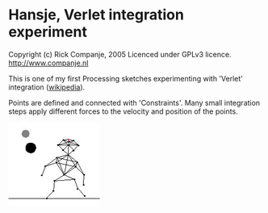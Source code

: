 # Hansje, Verlet integration experiment

Copyright (c) Rick Companje, 2005
Licenced under GPLv3 licence. http://www.companje.nl

This is one of my first Processing sketches experimenting with 'Verlet' integration ([wikipedia](https://en.wikipedia.org/wiki/Verlet_integration)).

Points are defined and connected with 'Constraints'. Many small integration steps apply different forces to the velocity and position of the points.

![](screenshot.jpg)

